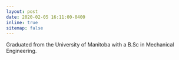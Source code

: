 ```yaml
---
layout: post
date: 2020-02-05 16:11:00-0400
inline: true
sitemap: false
---
```


Graduated from the University of Manitoba with a B.Sc in Mechanical Engineering.
